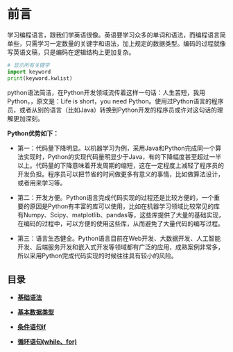 # 前言

学习编程语言，跟我们学英语很像。英语要学习众多的单词和语法，而编程语言简单些，只需学习一定数量的关键字和语法，加上规定的数据类型。编码的过程就像写英语文稿，只是编码在逻辑结构上更加复杂。
```python
# 显示所有关键字
import keyword
print(keyword.kwlist)
```

python语法简洁，在Python开发领域流传着这样一句话：人生苦短，我用Python，，原文是：Life is short，you need Python。使用过Python语言的程序员，或者从别的语言（比如Java）转换到Python开发的程序员或许对这句话的理解更加深刻。

**Python优势如下：**

- 第一：代码量下降明显。以机器学习为例，采用Java和Python完成同一个算法实现时，Python的实现代码量明显少于Java，有的下降幅度甚至超过一半以上。代码量的下降意味着开发周期的缩短，这在一定程度上减轻了程序员的开发负担。程序员可以把节省的时间做更多有意义的事情，比如做算法设计，或者用来学习等。

- 第二：开发方便。Python语言完成代码实现的过程还是比较方便的，一个重要的原因是Python有丰富的库可以使用，比如在机器学习领域比较常见的库有Numpy、Scipy、matplotlib、pandas等，这些库提供了大量的基础实现，在编码的过程中，可以方便的使用这些库，从而避免了大量代码的编写过程。

- 第三：语言生态健全。Python语言目前在Web开发、大数据开发、人工智能开发、后端服务开发和嵌入式开发等领域都有广泛的应用，成熟案例非常多，所以采用Python完成代码实现的时候往往具有较小的风险。

## 目录
- [**基础语法**](./base_syntax.md)
 
- [**基本数据类型**](./var.md)

- [**条件语句if**](./if.md)

- [**循环语句(while、for)**](./loop.md)
